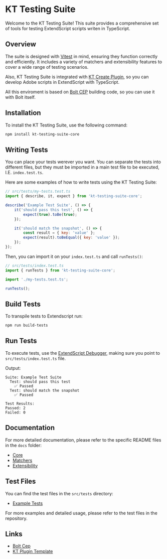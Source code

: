 # KT Testing Suite

Welcome to the KT Testing Suite! This suite provides a comprehensive set of tools for testing ExtendScript scripts writen in TypeScript.

## Overview

The suite is designed with [Vitest](https://vitest.dev/) in mind, ensuring they function correctly and efficiently. It includes a variety of matchers and extensibility features to cover a wide range of testing scenarios.

Also, KT Testing Suite is integrated with [KT Create Plugin](https://github.com/Octopodo/kt-plugin-template), so you can develop Adobe scripts in ExtendScript with TypeScript.

All this enviroment is based on [Bolt CEP](https://github.com/hyperbrew/bolt-cep) building code, so you can use it with Bolt itself.

## Installation

To install the KT Testing Suite, use the following command:

```bash
npm install kt-testing-suite-core
```

## Writing Tests

You can place your tests werever you want. You can separate the tests into different files, but they must be imported in a main test file to be executed, I.E. `index.test.ts`.

Here are some examples of how to write tests using the KT Testing Suite:

```javascript
// src/tests/my-tests.test.ts
import { describe, it, expect } from 'kt-testing-suite-core';

describe('Example Test Suite', () => {
    it('should pass this test', () => {
        expect(true).toBe(true);
    });

    it('should match the snapshot', () => {
        const result = { key: 'value' };
        expect(result).toBeEqual({ key: 'value' });
    });
});
```

Then, you can import it on your `index.test.ts` and call `runTests()`:

```javascript
// src/tests/index.test.ts
import { runTests } from 'kt-testing-suite-core';

import './my-tests.test.ts';

runTests();
```

## Build Tests

To transpile tests to Extendscript run:

```bash
npm run build-tests
```

## Run Tests

To execute tests, use the [ExtendScript Debugger](https://marketplace.visualstudio.com/items?itemName=Adobe.extendscript-debug), making sure you point to `src/tests/index.test.ts` file.

Output:

```
Suite: Example Test Suite
  Test: should pass this test
    ✅ Passed
  Test: should match the snapshot
    ✅ Passed

Test Results:
Passed: 2
Failed: 0
```

## Documentation

For more detailed documentation, please refer to the specific README files in the `docs` folder:

-   [Core](docs/core.md)
-   [Matchers](docs/matchers.md)
-   [Extensibility](docs/extensibility.md)

## Test Files

You can find the test files in the `src/tests` directory:

-   [Example Tests](src/tests/baseMatchers.test.ts)

For more examples and detailed usage, please refer to the test files in the repository.

## Links

-   [Bolt Cep](https://github.com/hyperbrew/bolt-cep)
-   [KT Plugin Template](https://github.com/Octopodo/kt-plugin-template)

```

```
